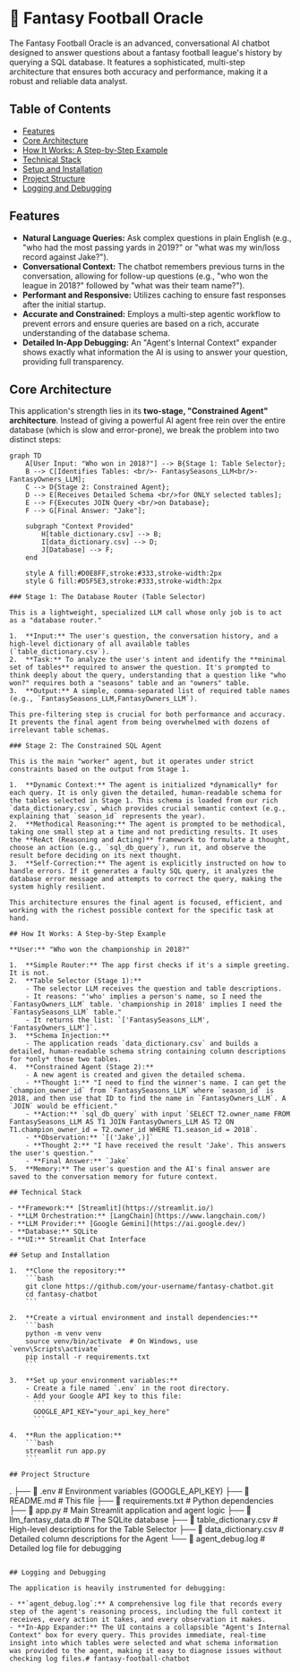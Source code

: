 # 🏈 Fantasy Football Oracle

The Fantasy Football Oracle is an advanced, conversational AI chatbot designed to answer questions about a fantasy football league's history by querying a SQL database. It features a sophisticated, multi-step architecture that ensures both accuracy and performance, making it a robust and reliable data analyst.

## Table of Contents
- [Features](#features)
- [Core Architecture](#core-architecture)
- [How It Works: A Step-by-Step Example](#how-it-works-a-step-by-step-example)
- [Technical Stack](#technical-stack)
- [Setup and Installation](#setup-and-installation)
- [Project Structure](#project-structure)
- [Logging and Debugging](#logging-and-debugging)

## Features
- **Natural Language Queries:** Ask complex questions in plain English (e.g., "who had the most passing yards in 2019?" or "what was my win/loss record against Jake?").
- **Conversational Context:** The chatbot remembers previous turns in the conversation, allowing for follow-up questions (e.g., "who won the league in 2018?" followed by "what was their team name?").
- **Performant and Responsive:** Utilizes caching to ensure fast responses after the initial startup.
- **Accurate and Constrained:** Employs a multi-step agentic workflow to prevent errors and ensure queries are based on a rich, accurate understanding of the database schema.
- **Detailed In-App Debugging:** An "Agent's Internal Context" expander shows exactly what information the AI is using to answer your question, providing full transparency.

## Core Architecture
This application's strength lies in its **two-stage, "Constrained Agent" architecture**. Instead of giving a powerful AI agent free rein over the entire database (which is slow and error-prone), we break the problem into two distinct steps:

```mermaid
graph TD
    A[User Input: "Who won in 2018?"] --> B{Stage 1: Table Selector};
    B --> C[Identifies Tables: <br/>- FantasySeasons_LLM<br/>- FantasyOwners_LLM];
    C --> D{Stage 2: Constrained Agent};
    D --> E[Receives Detailed Schema <br/>for ONLY selected tables];
    E --> F{Executes JOIN Query <br/>on Database};
    F --> G[Final Answer: "Jake"];

    subgraph "Context Provided"
        H[table_dictionary.csv] --> B;
        I[data_dictionary.csv] --> D;
        J[Database] --> F;
    end

    style A fill:#D0E8FF,stroke:#333,stroke-width:2px
    style G fill:#D5F5E3,stroke:#333,stroke-width:2px

### Stage 1: The Database Router (Table Selector)

This is a lightweight, specialized LLM call whose only job is to act as a "database router."

1.  **Input:** The user's question, the conversation history, and a high-level dictionary of all available tables (`table_dictionary.csv`).
2.  **Task:** To analyze the user's intent and identify the **minimal set of tables** required to answer the question. It's prompted to think deeply about the query, understanding that a question like "who won?" requires both a "seasons" table and an "owners" table.
3.  **Output:** A simple, comma-separated list of required table names (e.g., `FantasySeasons_LLM,FantasyOwners_LLM`).

This pre-filtering step is crucial for both performance and accuracy. It prevents the final agent from being overwhelmed with dozens of irrelevant table schemas.

### Stage 2: The Constrained SQL Agent

This is the main "worker" agent, but it operates under strict constraints based on the output from Stage 1.

1.  **Dynamic Context:** The agent is initialized *dynamically* for each query. It is only given the detailed, human-readable schema for the tables selected in Stage 1. This schema is loaded from our rich `data_dictionary.csv`, which provides crucial semantic context (e.g., explaining that `season_id` represents the year).
2.  **Methodical Reasoning:** The agent is prompted to be methodical, taking one small step at a time and not predicting results. It uses the **ReAct (Reasoning and Acting)** framework to formulate a thought, choose an action (e.g., `sql_db_query`), run it, and observe the result before deciding on its next thought.
3.  **Self-Correction:** The agent is explicitly instructed on how to handle errors. If it generates a faulty SQL query, it analyzes the database error message and attempts to correct the query, making the system highly resilient.

This architecture ensures the final agent is focused, efficient, and working with the richest possible context for the specific task at hand.

## How It Works: A Step-by-Step Example

**User:** "Who won the championship in 2018?"

1.  **Simple Router:** The app first checks if it's a simple greeting. It is not.
2.  **Table Selector (Stage 1):**
    - The selector LLM receives the question and table descriptions.
    - It reasons: "'who' implies a person's name, so I need the `FantasyOwners_LLM` table. 'championship in 2018' implies I need the `FantasySeasons_LLM` table."
    - It returns the list: `['FantasySeasons_LLM', 'FantasyOwners_LLM']`.
3.  **Schema Injection:**
    - The application reads `data_dictionary.csv` and builds a detailed, human-readable schema string containing column descriptions for *only* those two tables.
4.  **Constrained Agent (Stage 2):**
    - A new agent is created and given the detailed schema.
    - **Thought 1:** "I need to find the winner's name. I can get the `champion_owner_id` from `FantasySeasons_LLM` where `season_id` is 2018, and then use that ID to find the name in `FantasyOwners_LLM`. A `JOIN` would be efficient."
    - **Action:** `sql_db_query` with input `SELECT T2.owner_name FROM FantasySeasons_LLM AS T1 JOIN FantasyOwners_LLM AS T2 ON T1.champion_owner_id = T2.owner_id WHERE T1.season_id = 2018`.
    - **Observation:** `[('Jake',)]`
    - **Thought 2:** "I have received the result 'Jake'. This answers the user's question."
    - **Final Answer:** `Jake`
5.  **Memory:** The user's question and the AI's final answer are saved to the conversation memory for future context.

## Technical Stack

- **Framework:** [Streamlit](https://streamlit.io/)
- **LLM Orchestration:** [LangChain](https://www.langchain.com/)
- **LLM Provider:** [Google Gemini](https://ai.google.dev/)
- **Database:** SQLite
- **UI:** Streamlit Chat Interface

## Setup and Installation

1.  **Clone the repository:**
    ```bash
    git clone https://github.com/your-username/fantasy-chatbot.git
    cd fantasy-chatbot
    ```

2.  **Create a virtual environment and install dependencies:**
    ```bash
    python -m venv venv
    source venv/bin/activate  # On Windows, use `venv\Scripts\activate`
    pip install -r requirements.txt
    ```

3.  **Set up your environment variables:**
    - Create a file named `.env` in the root directory.
    - Add your Google API key to this file:
      ```
      GOOGLE_API_KEY="your_api_key_here"
      ```

4.  **Run the application:**
    ```bash
    streamlit run app.py
    ```

## Project Structure

```
.
├── 📄 .env                  # Environment variables (GOOGLE_API_KEY)
├── 📄 README.md              # This file
├── 📄 requirements.txt       # Python dependencies
├── 📄 app.py                # Main Streamlit application and agent logic
├── 📄 llm_fantasy_data.db     # The SQLite database
├── 📄 table_dictionary.csv    # High-level descriptions for the Table Selector
├── 📄 data_dictionary.csv     # Detailed column descriptions for the Agent
└── 📄 agent_debug.log         # Detailed log file for debugging
```

## Logging and Debugging

The application is heavily instrumented for debugging:

- **`agent_debug.log`:** A comprehensive log file that records every step of the agent's reasoning process, including the full context it receives, every action it takes, and every observation it makes.
- **In-App Expander:** The UI contains a collapsible "Agent's Internal Context" box for every query. This provides immediate, real-time insight into which tables were selected and what schema information was provided to the agent, making it easy to diagnose issues without checking log files.#   f a n t a s y - f o o t b a l l - c h a t b o t 
 
 